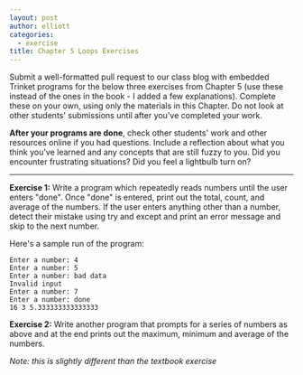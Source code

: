 ```yaml
---
layout: post
author: elliott
categories:
  - exercise
title: Chapter 5 Loops Exercises
---
```


Submit a well-formatted pull request to our class blog with embedded Trinket programs for the below three
exercises from Chapter 5 (use these instead of the ones in the book - I added a few explanations).
Complete these on your own, using only the materials in this Chapter. Do not
look at other students' submissions until after you've completed your work.  

**After your programs are done**, check other students' work and other resources online if you had questions.
Include a reflection about what you think you've learned and any concepts that are still fuzzy to you.
Did you encounter frustrating situations? Did you feel a lightbulb turn on?

___


**Exercise 1:** Write a program which repeatedly reads numbers until the user enters "done". Once "done" is entered, print out the total, count, and average of the numbers. If the user enters anything other than a number, detect their mistake using try and except and print an error message and skip to the next number.

Here's a sample run of the program:

```
Enter a number: 4
Enter a number: 5
Enter a number: bad data
Invalid input
Enter a number: 7
Enter a number: done
16 3 5.333333333333333
```

**Exercise 2:** Write another program that prompts for a series of numbers as above and at the end prints out the maximum, minimum and average of the numbers.

*Note: this is slightly different than the textbook exercise*
